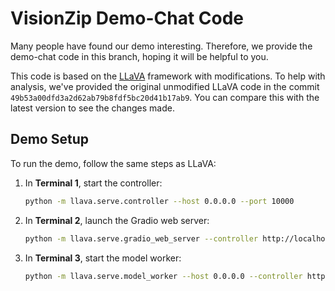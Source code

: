 # VisionZip Demo-Chat Code
Many people have found our demo interesting. Therefore, we provide the demo-chat code in this branch, hoping it will be helpful to you.

This code is based on the [LLaVA](https://github.com/haotian-liu/LLaVA) framework with modifications. To help with analysis, we've provided the original unmodified LLaVA code in the commit `49b53a00dfd3a2d62ab79b8fdf5bc20d41b17ab9`. You can compare this with the latest version to see the changes made.

## Demo Setup

To run the demo, follow the same steps as LLaVA:

1. In **Terminal 1**, start the controller:
   ```bash
   python -m llava.serve.controller --host 0.0.0.0 --port 10000
   ```

2. In **Terminal 2**, launch the Gradio web server:
   ```bash
   python -m llava.serve.gradio_web_server --controller http://localhost:10000 --model-list-mode reload
   ```

3. In **Terminal 3**, start the model worker:
   ```bash
   python -m llava.serve.model_worker --host 0.0.0.0 --controller http://localhost:10000 --port 40000 --worker http://localhost:40000 --model-path liuhaotian/llava-v1.5-7b
   ```

